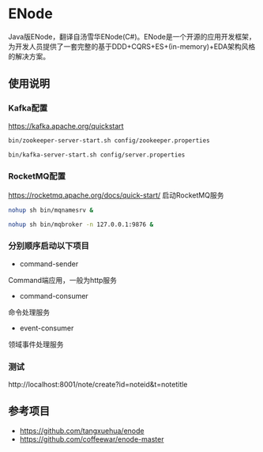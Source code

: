 # ENode

Java版ENode，翻译自汤雪华ENode(C#)。ENode是一个开源的应用开发框架，为开发人员提供了一套完整的基于DDD+CQRS+ES+(in-memory)+EDA架构风格的解决方案。

## 使用说明

### Kafka配置 
https://kafka.apache.org/quickstart
```bash
bin/zookeeper-server-start.sh config/zookeeper.properties

bin/kafka-server-start.sh config/server.properties
```
### RocketMQ配置 
https://rocketmq.apache.org/docs/quick-start/
启动RocketMQ服务
```bash
nohup sh bin/mqnamesrv &

nohup sh bin/mqbroker -n 127.0.0.1:9876 &
```

### 分别顺序启动以下项目
 
- command-sender

Command端应用，一般为http服务

- command-consumer

命令处理服务

- event-consumer

领域事件处理服务

### 测试
http://localhost:8001/note/create?id=noteid&t=notetitle


## 参考项目
- https://github.com/tangxuehua/enode
- https://github.com/coffeewar/enode-master